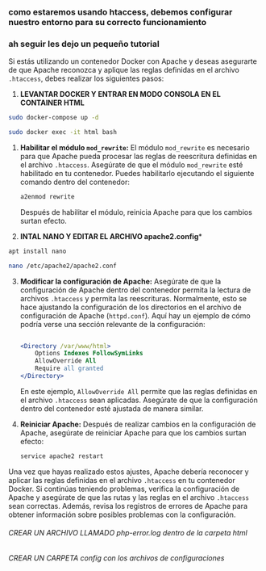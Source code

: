 ### como estaremos usando htaccess, debemos configurar nuestro entorno para su correcto funcionamiento
### ah seguir les dejo un pequeño tutorial



Si estás utilizando un contenedor Docker con Apache y deseas asegurarte de que Apache reconozca y aplique las reglas definidas en el archivo `.htaccess`, debes realizar los siguientes pasos:

1. **LEVANTAR DOCKER Y ENTRAR EN MODO CONSOLA EN EL CONTAINER HTML**
```bash
sudo docker-compose up -d

sudo docker exec -it html bash

```



1. **Habilitar el módulo `mod_rewrite`:** El módulo `mod_rewrite` es necesario para que Apache pueda procesar las reglas de reescritura definidas en el archivo `.htaccess`. Asegúrate de que el módulo `mod_rewrite` esté habilitado en tu contenedor. Puedes habilitarlo ejecutando el siguiente comando dentro del contenedor:

   ```bash
   a2enmod rewrite

   ```

   Después de habilitar el módulo, reinicia Apache para que los cambios surtan efecto.

2. **INTAL NANO Y EDITAR EL ARCHIVO apache2.config***
```bash
apt install nano

nano /etc/apache2/apache2.conf

```




3. **Modificar la configuración de Apache:** Asegúrate de que la configuración de Apache dentro del contenedor permita la lectura de archivos `.htaccess` y permita las reescrituras. Normalmente, esto se hace ajustando la configuración de los directorios en el archivo de configuración de Apache (`httpd.conf`). Aquí hay un ejemplo de cómo podría verse una sección relevante de la configuración:

   ```apache

   <Directory /var/www/html>
       Options Indexes FollowSymLinks
       AllowOverride All
       Require all granted
   </Directory>

   ```

   En este ejemplo, `AllowOverride All` permite que las reglas definidas en el archivo `.htaccess` sean aplicadas. Asegúrate de que la configuración dentro del contenedor esté ajustada de manera similar.

4. **Reiniciar Apache:** Después de realizar cambios en la configuración de Apache, asegúrate de reiniciar Apache para que los cambios surtan efecto:

   ```bash
   service apache2 restart

   ```

Una vez que hayas realizado estos ajustes, Apache debería reconocer y aplicar las reglas definidas en el archivo `.htaccess` en tu contenedor Docker. Si continúas teniendo problemas, verifica la configuración de Apache y asegúrate de que las rutas y las reglas en el archivo `.htaccess` sean correctas. Además, revisa los registros de errores de Apache para obtener información sobre posibles problemas con la configuración.





###### CREAR UN ARCHIVO LLAMADO php-error.log dentro de la carpeta html 
###### CREAR UN CARPETA config con los archivos de configuraciones
